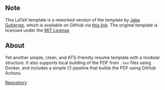 ## Note
This LaTeX template is a reworked version of the template by [Jake Gutierrez](https://github.com/jakegut), 
which is available on GitHub via [this link](https://github.com/jakegut/resume). 
The original template is licensed under the [MIT License](https://github.com/jakegut/resume/blob/master/LICENSE).

## About
Yet another simple, clean, and ATS-friendly resume template with a modular structure.
It also supports local building of the PDF from `.tex` files using Docker,
and includes a simple CI pipeline that builds the PDF using GitHub Actions.

[Repository](https://github.com/mrKazzila/latex-resume)

